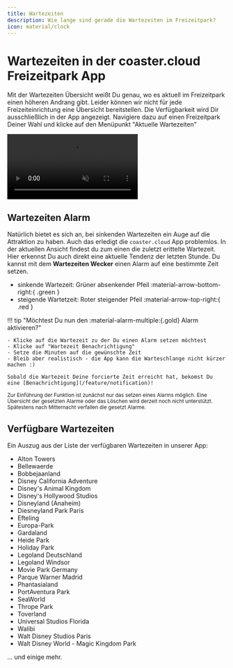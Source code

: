 ```yaml
---
title: Wartezeiten
description: Wie lange sind gerade die Wartezeiten im Freizeitpark?
icon: material/clock
---
```


# Wartezeiten in der coaster.cloud Freizeitpark App

Mit der Wartezeiten Übersicht weißt Du genau, wo es aktuell im Freizeitpark einen höheren Andrang gibt. Leider können wir nicht für jede Freizeiteinrichtung eine Übersicht bereitstellen. Die Verfügbarkeit wird Dir ausschließlich in der App angezeigt.
Navigiere dazu auf einen Freizeitpark Deiner Wahl und klicke auf den Menüpunkt "Aktuelle Wartezeiten"

<video controls autobuffer muted>
    <source src="/assets/videos/function/function_waitingtimes_de.mp4" type="video/mp4" >
</video>

## Wartezeiten Alarm

Natürlich bietet es sich an, bei sinkenden Wartezeiten ein Auge auf die Attraktion zu haben. Auch das erledigt die `coaster.cloud` App problemlos.
In der aktuellen Ansicht findest du zum einen die zuletzt erittelte Wartezeit. Hier erkennst Du auch direkt eine aktuelle Tendenz der letzten Stunde. Du kannst mit dem **Wartezeiten Wecker** einen Alarm auf eine bestimmte Zeit setzen.

- sinkende Wartezeit: Grüner absenkender Pfeil :material-arrow-bottom-right:{ .green }
- steigende Wartetzeit: Roter steigender Pfeil :material-arrow-top-right:{ .red }

!!! tip "Möchtest Du nun den :material-alarm-multiple:{.gold} Alarm aktivieren?"

    - Klicke auf die Wartezeit zu der Du einen Alarm setzen möchtest
    - Klicke auf "Wartezeit Benachrichtigung"
    - Setze die Minuten auf die gewünschte Zeit
    - Bleib aber realistisch - die App kann die Warteschlange nicht kürzer machen :)

    Sobald die Wartezeit Deine forcierte Zeit erreicht hat, bekomst Du eine [Benachrichtigung](/feature/notification)!

<small>Zur Einführung der Funktion ist zunächst nur das setzen eines Alarms möglich. Eine Übersicht der gesetzten Alarme oder das Löschen wird derzeit noch nicht unterstützt. Spätestens nach Mitternacht verfallen die gesetzt Alarme.</small>

## Verfügbare Wartezeiten

Ein Auszug aus der Liste der verfügbaren Wartezeiten in unserer App:

- Alton Towers
- Bellewaerde
- Bobbejaanland
- Disney California Adventure
- Disney's Animal Kingdom
- Disney's Hollywood Studios
- Disneyland (Anaheim)
- Diesneyland Park Paris
- Efteling
- Europa-Park
- Gardaland
- Heide Park
- Holiday Park
- Legoland Deutschland
- Legoland Windsor
- Movie Park Germany
- Parque Warner Madrid
- Phantasialand
- PortAventura Park
- SeaWorld
- Thrope Park
- Toverland
- Universal Studios Florida
- Walibi
- Walt Disney Studios Paris
- Walt Disney World - Magic Kingdom Park

... und einige mehr.
